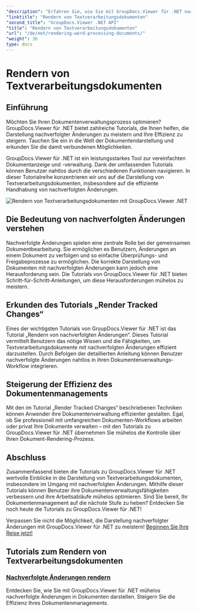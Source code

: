 ```yaml
---
"description": "Erfahren Sie, wie Sie mit GroupDocs.Viewer für .NET nachverfolgte Änderungen in Textverarbeitungsdokumenten effizient darstellen. Verbessern Sie Ihre Dokumentenverwaltungskompetenz."
"linktitle": "Rendern von Textverarbeitungsdokumenten"
"second_title": "GroupDocs.Viewer .NET API"
"title": "Rendern von Textverarbeitungsdokumenten"
"url": "/de/net/rendering-word-processing-documents/"
"weight": 36
type: docs
---
```

# Rendern von Textverarbeitungsdokumenten


## Einführung

Möchten Sie Ihren Dokumentenverwaltungsprozess optimieren? GroupDocs.Viewer für .NET bietet zahlreiche Tutorials, die Ihnen helfen, die Darstellung nachverfolgter Änderungen zu meistern und Ihre Effizienz zu steigern. Tauchen Sie ein in die Welt der Dokumentendarstellung und erkunden Sie die damit verbundenen Möglichkeiten.

GroupDocs.Viewer für .NET ist ein leistungsstarkes Tool zur vereinfachten Dokumentanzeige und -verwaltung. Dank der umfassenden Tutorials können Benutzer nahtlos durch die verschiedenen Funktionen navigieren. In dieser Tutorialreihe konzentrieren wir uns auf die Darstellung von Textverarbeitungsdokumenten, insbesondere auf die effiziente Handhabung von nachverfolgten Änderungen.

![Rendern von Textverarbeitungsdokumenten mit GroupDocs.Viewer .NET](/viewer/rendering-word-processing-documents/image.png)

## Die Bedeutung von nachverfolgten Änderungen verstehen

Nachverfolgte Änderungen spielen eine zentrale Rolle bei der gemeinsamen Dokumentbearbeitung. Sie ermöglichen es Benutzern, Änderungen an einem Dokument zu verfolgen und so einfache Überprüfungs- und Freigabeprozesse zu ermöglichen. Die korrekte Darstellung von Dokumenten mit nachverfolgten Änderungen kann jedoch eine Herausforderung sein. Die Tutorials von GroupDocs.Viewer für .NET bieten Schritt-für-Schritt-Anleitungen, um diese Herausforderungen mühelos zu meistern.

## Erkunden des Tutorials „Render Tracked Changes“

Eines der wichtigsten Tutorials von GroupDocs.Viewer für .NET ist das Tutorial „Rendern von nachverfolgten Änderungen“. Dieses Tutorial vermittelt Benutzern das nötige Wissen und die Fähigkeiten, um Textverarbeitungsdokumente mit nachverfolgten Änderungen effizient darzustellen. Durch Befolgen der detaillierten Anleitung können Benutzer nachverfolgte Änderungen nahtlos in ihren Dokumentenverwaltungs-Workflow integrieren.

## Steigerung der Effizienz des Dokumentenmanagements

Mit den im Tutorial „Render Tracked Changes“ beschriebenen Techniken können Anwender ihre Dokumentenverwaltung effizienter gestalten. Egal, ob Sie professionell mit umfangreichen Dokumenten-Workflows arbeiten oder privat Ihre Dokumente verwalten – mit den Tutorials zu GroupDocs.Viewer für .NET übernehmen Sie mühelos die Kontrolle über Ihren Dokument-Rendering-Prozess.

## Abschluss

Zusammenfassend bieten die Tutorials zu GroupDocs.Viewer für .NET wertvolle Einblicke in die Darstellung von Textverarbeitungsdokumenten, insbesondere im Umgang mit nachverfolgten Änderungen. Mithilfe dieser Tutorials können Benutzer ihre Dokumentenverwaltungsfähigkeiten verbessern und ihre Arbeitsabläufe mühelos optimieren. Sind Sie bereit, Ihr Dokumentenmanagement auf die nächste Stufe zu heben? Entdecken Sie noch heute die Tutorials zu GroupDocs.Viewer für .NET!

Verpassen Sie nicht die Möglichkeit, die Darstellung nachverfolgter Änderungen mit GroupDocs.Viewer für .NET zu meistern! [Beginnen Sie Ihre Reise jetzt!](./render-tracked-changes/)
## Tutorials zum Rendern von Textverarbeitungsdokumenten
### [Nachverfolgte Änderungen rendern](./render-tracked-changes/)
Entdecken Sie, wie Sie mit GroupDocs.Viewer für .NET mühelos nachverfolgte Änderungen in Dokumenten darstellen. Steigern Sie die Effizienz Ihres Dokumentenmanagements.
